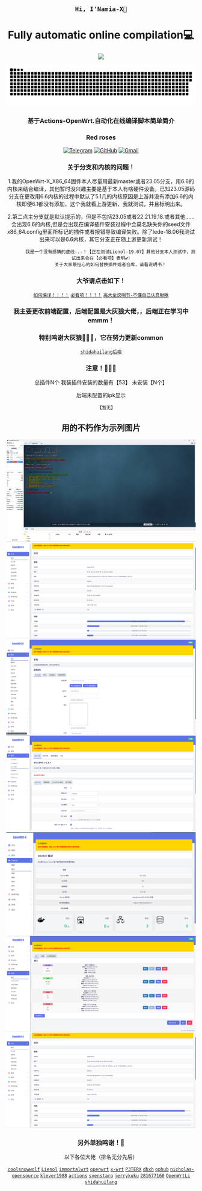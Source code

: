 <h3 align="center"><samp> Hi, I'Namia-X👋 </samp></h4> 
<h1 align="center">Fully automatic online compilation💻</h1>
<p align="center"><img align="center"  width="182" src="https://komarev.com/ghpvc/?username=DeveloperMDCM&color=green&label=DeveloperMDCM%20profile%20views"/></p> 
<p align="center"><a href=#><img src="contributions.svg"></a></p> 
<div align="center">
  
###  基于Actions-OpenWrt.自动化在线编译脚本简单简介
### Red roses
[![Telegram](https://img.shields.io/badge/-Telegram-D114855?style=flat&logo=Telegraml&logoColor=white)](https://t.me/+LPeqwOcUjk40ZjRl)
[![GitHub](https://img.shields.io/badge/-GitHub-181717?style=flat&logo=GitHub&logoColor=white)](https://github.com/Namia-X)
[![Gmail](https://img.shields.io/badge/-Gmail-D14836?style=flat&logo=Gmail&logoColor=white)](mailto:kmy258855@gmail.com)
  ### 关于分支和内核的问题！
1.我的OpenWrt-X_X86_64固件本人尽量用最新master或者23.05分支，用6.6的内核来结合编译，其他暂时没兴趣主要是基于本人有啥硬件设备。已知23.05源码分支在更改用6.6内核的过程中默认了5.1几的内核原因是上游并没有添加6.6的内核即便6.1都没有添加，这个我就看上游更新，我就测试，并且标明出来。

2.第二点主分支就是默认提示的，但是不包括23.05或者22.21.19.18.或者其他......会出现6.6的内核,但是会出现在编译插件安装过程中会莫名缺失你的seed文件x86_64.config里面所标记的插件或者报错导致编译失败。除了lede-18.06我测试出来可以是6.6内核，其它分支正在随上游更新测试！


           我是一个没有感情的虚线-.-！【正在测试Lienol-19.07】其他分支本人测试中，测试出来会在【必看项】表明💕!
           关于大家最担心的如何替换插件或者仓库，请看说明书！

### 大爷请点击如下！
 [`如何编译！！！！`](https://www.youtube.com/watch?v=redrbNAKuSg)
 [`必看项！！！！`](https://github.com/Namia-X/OpenWrt-X/blob/main/backups-X/%E5%B7%B2%E7%BC%96%E8%AF%91%E8%AF%B4%E6%98%8E/txt)
 [`高大全说明书-不懂自己认真瞅瞅`](https://github.com/danshui-git/shuoming)

### 我主要更改前端配置，后端配置是大灰狼大佬，，后端正在学习中emmm！
### 特别鸣谢大灰狼🎉🎉🎉，它在努力更新common 
  [`shidahuilang后端`](https://github.com/shidahuilang/common)

### 注意！🎉🎉🎉
 总插件N个
 我装插件安装的数量有【53】 
 未安装【N个】 
 
 后端未配置的ipk显示

        【暂无】

## 用的不朽作为示列图片
![img.png](backups-X/实例/img.png)
![1.png](backups-X/实例/1img.png)
![2.png](backups-X/实例/2img.png)
![img2.png](backups-X/实例/3img.png)
![img3.png](backups-X/实例/4img.png)
![img2.png](backups-X/实例/5img.png)
![img3.png](backups-X/实例/1img.png)
### 另外单独鸣谢！🎉
 以下各位大佬（排名无分先后）<br />

 [`coolsnowwolf`](https://github.com/coolsnowwolf/lede/tree/master)
 [`Lienol`](https://github.com/Lienol/openwrt/tree/21.02)
 [`immortalwrt`](https://github.com/immortalwrt/immortalwrt)
 [`openwrt`](https://github.com/openwrt/openwrt)
 [`x-wrt`](https://github.com/x-wrt/x-wrt)
 [`P3TERX`](https://github.com/P3TERX/Actions-OpenWrt)
 [`dhxh`](https://github.com/dhxh/Openwrt-Build)
 [`ophub`](https://github.com/ophub/amlogic-s9xxx-openwrt)
 [`nicholas-opensource`](https://github.com/nicholas-opensource/OpenWrt-Autobuild)
 [`klever1988`](https://github.com/klever1988/cachewrtbuild)
 [`actions`](https://github.com/actions/upload-artifact)
 [`svenstaro`](https://github.com/svenstaro/upload-release-action)
 [`jerrykuku`](https://github.com/jerrykuku/luci-theme-argon)
 [`281677160`](https://github.com/281677160/bendi)
 [`OpenWrtLi`](https://github.com/OpenWrtLi/OpenWrtli)
 [`shidahuilang`](https://github.com/shidahuilang/common)


</div>

